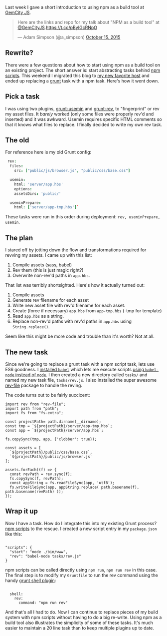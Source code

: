 Last week I gave a short introduction to using npm as a build tool at [GemCity JS](http://gemcityjs.com).

<blockquote class="twitter-tweet" data-lang="en"><p lang="en" dir="ltr">Here are the links and repo for my talk about &quot;NPM as a build tool&quot; at <a href="https://twitter.com/GemCityJS?ref_src=twsrc%5Etfw">@GemCityJS</a>.<a href="https://t.co/pByIGcRNpO">https://t.co/pByIGcRNpO</a></p>&mdash; Adam Simpson (@a_simpson) <a href="https://twitter.com/a_simpson/status/654693173667622914?ref_src=twsrc%5Etfw">October 15, 2015</a></blockquote>

## Rewrite?

There were a few questions about how to start using npm as a build tool on an existing project. The short answer is: start abstracting tasks behind [npm scripts](https://docs.npmjs.com/misc/scripts). This weekend I migrated this blog to [my new favorite host](https://chunkhost.com/r/46012) and ended up replacing a [grunt](http://gruntjs.com) task with a npm task. Here's how it went down.

## Pick a task

I was using two plugins, [grunt-usemin](https://github.com/yeoman/grunt-usemin) and [grunt-rev](https://github.com/cbas/grunt-rev), to "fingerprint" or rev my asset files. It *barely* worked (only some files were properly rev'd and inserted) and it was awkward. Usemin requires specific HTML comments so that it knows what files to replace. I finally decided to write my own rev task.

## The old

For reference here is my old Grunt config:

``` coffeescript
 rev:
  files:
    src: ["public/js/browser.js", "public/css/base.css"]

  usemin:
    html: 'server/app.hbs'
    options:
    assetsDirs: 'public/'

  useminPrepare:
    html: ['server/app-tmp.hbs']`
```

These tasks were run in this order during deployment: `rev, useminPrepare, usemin`.

## The plan

I stared off by jotting down the flow and transformations required for revving my assets. I came up with this list:

1.  Compile assets (sass, babel)
2.  Rev them (this is just magic right?)
3.  Overwrite non-rev'd paths in `app.hbs`.

That list was terribly shortsighted. Here's how it actually turned out:

1.  Compile assets
2.  Generate rev filename for each asset
3.  Write new asset file with rev'd filename for each asset.
4.  Create (force if necessary) `app.hbs` from `app-tmp.hbs` (-tmp for template)
5.  Read `app.hbs` as a string.
6.  Replace non-rev'd paths with rev'd paths in `app.hbs` using `String.replace()`.

Seem like this might be more code and trouble than it's worth? Not at all.

## The new task

Since we're going to replace a grunt task with a npm script task, lets use ES6 goodness. I [installed `babel`](https://babeljs.io) which lets me execute scripts [using `babel-node` instead of `node`](https://babeljs.io/docs/usage/cli/#babel-node). I then created a new directory called `tasks/` and named my new task file, `tasks/rev.js`. I also installed the super awesome [rev-file](https://www.npmjs.com/package/rev-file) package to handle the reving.

The code turns out to be fairly succicent:

``` language-javascript
import rev from "rev-file";
import path from "path";
import fs from "fs-extra";

const projectPath= path.dirname(__dirname);
const tmp = `${projectPath}/server/app-tmp.hbs`;
const app = `${projectPath}/server/app.hbs`;

fs.copySync(tmp, app, {'clobber': true});

const assets = [
  `${projectPath}/public/css/base.css`,
  `${projectPath}/public/js/browser.js`
];

assets.forEach((f) => {
  const revPath = rev.sync(f);
  fs.copySync(f, revPath);
  const appString = fs.readFileSync(app, 'utf8');
  fs.writeFileSync(app, appString.replace( path.basename(f), path.basename(revPath) ));
});
```

## Wrap it up

Now I have a task. How do I integrate this into my existing Grunt process? [npm scripts](https://docs.npmjs.com/misc/scripts) to the rescue. I created a new script entry in my `package.json` like this:

``` language-javascript

"scripts": {
  "start": "node ./bin/www",
  "rev": "babel-node tasks/rev.js"
}
```

npm scripts can be called directly using `npm run`, `npm run rev` in this case. The final step is to modify my `Gruntfile` to run the rev command using the handy [grunt shell plugin](https://github.com/sindresorhus/grunt-shell):

``` language-coffeescript

  shell:
    rev:
      command: "npm run rev"
```

And that's all I had to do. Now I can continue to replace pieces of my build system with npm scripts without having to do a big re-write. Using npm as a build tool also illustrates the simplicity of some of these tasks. It's much easier to maintain a 20 line task than to keep multiple plugins up to date.
